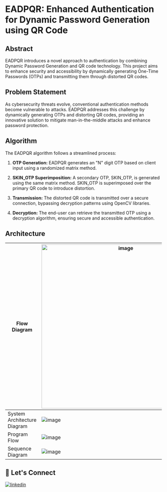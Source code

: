 # EADPQR: Enhanced Authentication for Dynamic Password Generation using QR Code

## Abstract

EADPQR introduces a novel approach to authentication by combining Dynamic Password Generation and QR code technology. This project aims to enhance security and accessibility by dynamically generating One-Time Passwords (OTPs) and transmitting them through distorted QR codes.

## Problem Statement

As cybersecurity threats evolve, conventional authentication methods become vulnerable to attacks. EADPQR addresses this challenge by dynamically generating OTPs and distorting QR codes, providing an innovative solution to mitigate man-in-the-middle attacks and enhance password protection.

## Algorithm

The EADPQR algorithm follows a streamlined process:

1. **OTP Generation:** EADPQR generates an "N" digit OTP based on client input using a randomized matrix method.

2. **SKIN_OTP Superimposition:** A secondary OTP, SKIN_OTP, is generated using the same matrix method. SKIN_OTP is superimposed over the primary QR code to introduce distortion.

3. **Transmission:** The distorted QR code is transmitted over a secure connection, bypassing decryption patterns using OpenCV libraries.

4. **Decryption:** The end-user can retrieve the transmitted OTP using a decryption algorithm, ensuring secure and accessible authentication.

## Architecture

| Flow Diagram | <img width="527" alt="image" src="https://github.com/DhavalMavani/Enhanced-Authentication-for-Dynamic-Password-Generation-using-QR-code/assets/61201815/fb57d519-d59d-4139-bed8-0d436d1cfb5f"> |
|--|--|
| System Architecture Diagram | ![image](https://github.com/DhavalMavani/Enhanced-Authentication-for-Dynamic-Password-Generation-using-QR-code/assets/61201815/36724927-e69c-4301-9708-787a1c67d904) |
| Program Flow | ![image](https://github.com/DhavalMavani/Enhanced-Authentication-for-Dynamic-Password-Generation-using-QR-code/assets/61201815/75c069b7-eb37-4409-b5f0-2af3016ba6a8) |
| Sequence Diagram | ![image](https://github.com/DhavalMavani/Enhanced-Authentication-for-Dynamic-Password-Generation-using-QR-code/assets/61201815/f0e00082-fa4b-401d-9fec-786e1c262ed7) |

## 🔗 Let's Connect
[![linkedin](https://img.shields.io/badge/LinkedIn-0077B5?style=for-the-badge&logo=linkedin&logoColor=white)](https://www.linkedin.com/in/dhaval-mavani)
